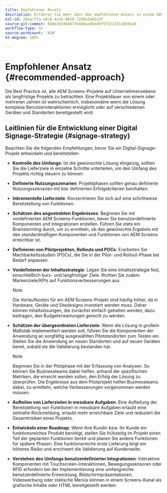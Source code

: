 ```yaml
---
title: Empfohlener Ansatz
description: Erfahren Sie mehr über den empfohlenen Ansatz in einem AEM Screens-Projekt.
exl-id: 28aacffa-e9c9-4ccb-8038-720bb3e02a3f
source-git-commit: 8dde26d36847fb496aed6d4bf9732233116b5ea6
workflow-type: ht
source-wordcount: '424'
ht-degree: 100%

---
```


# Empfohlener Ansatz {#recommended-approach}

Die Best Practice ist, alle AEM Screens-Projekte auf Unternehmensebene als langfristige Projekte zu betrachten. Eine Projektdauer von einem oder mehreren Jahren ist wahrscheinlich, insbesondere wenn die Lösung komplexe Benutzerinteraktionen ermöglicht oder auf verschiedenen Geräten und Standorten bereitgestellt wird.

## Leitlinien für die Entwicklung einer Digital Signage-Strategie {#signage-strategy}

Beachten Sie die folgenden Empfehlungen, bevor Sie ein Digital-Signage-Projekt entwickeln und bereitstellen:

* **Kontrolle des Umfangs**:
Ist die gewünschte Lösung ehrgeizig, sollten Sie die Lieferziele in einzelne Schritte unterteilen, um den Umfang des Projekts richtig steuern zu können.

* **Definierte Nutzungsszenarien**:
Projektphasen sollten genau definierte Nutzungsszenarien mit klar definierten Erfolgskriterien beinhalten.

* **Inkrementelle Lieferziele**:
Konzentrieren Sie sich auf eine schrittweise Bereitstellung von Funktionen.

* **Schätzen des angestrebten Ergebnisses**:
Beginnen Sie mit vordefinierten AEM Screens-Funktionen, bevor Sie benutzerdefinierte Komponenten und Integrationen erstellen. Führen Sie stets ein Brainstorming durch, um zu ermitteln, ob das gewünschte Ergebnis mit den standardmäßigen Komponenten und Funktionen von AEM Screens erreichbar ist.

* **Definieren von Pilotprojekten, Rollouts und POCs**:
Erarbeiten Sie Machbarkeitsstudien (POCs), die Sie in der Pilot- und Rollout-Phase bei Bedarf anpassen.

* **Vordefinieren der Inhaltsstrategie**:
Legen Sie eine Inhaltsstrategie fest, einschließlich kurz- und langfristiger Ziele. Richten Sie zudem Markenziele/KPIs auf Funktionsverbesserungen aus.

  >[!NOTE]
  >
  > Die Vorlaufkosten für ein AEM Screens-Projekt sind häufig höher, da in Hardware, Geräte und Sitedesigns investiert werden muss. Daher können Inhaltslösungen, die zunächst einfach gehalten werden, dazu beitragen, den Budgeterwartungen gerecht zu werden.

* **Schätzen der übergeordneten Lieferziele**:
Wenn die Lösung in großem Maßstab implementiert werden soll, führen Sie die Komponenten der Anwendung an sorgfältig ausgewählten Pilotstandorten zum Testen ein. Stellen Sie die Anwendung an neuen Standorten und auf neuen Geräten bereit, sobald sie die Validierung bestanden hat.

  >[!NOTE]
  >
  > Beginnen Sie in der Pilotphase mit der Erfassung von Analysen. So können Sie Businessteams dabei helfen, anhand der spezifischen Metriken, die erreicht werden sollen, den Erfolg der Lösung zu überprüfen. Die Ergebnisse aus dem Pilotprojekt helfen Businessteams dabei, zu ermitteln, welche Verbesserungen vorgenommen werden müssen.

* **Aufteilen von Lieferzielen in messbare Aufgaben**:
Eine Aufteilung der Bereitstellung von Funktionen in messbare Aufgaben erlaubt eine zeitnahe Rückmeldung, erlaubt mehr erreichbare Ziele und reduziert die Gesamtrisiken eines Projekts.

* **Entwickeln einer Roadmap**:
Wenn Ihre Kundin bzw. Ihr Kunde ein funktionsreiches Produkt benötigt, stellen Sie frühzeitig im Projekt einen Teil der geplanten Funktionen bereit und planen Sie andere Funktionen für spätere Phasen. Eine funktionsreiche erste Lieferung birgt ein höheres Risiko und erschwert die Validierung auf Kundenseite.

* **Verstehen des Umfangs benutzerdefinierter Integrationen**:
Interaktive Komponenten mit Touchscreen-Interaktionen, Bewegungssensoren oder RFID erfordern bei der Implementierung eine umfangreiche benutzerdefinierte Entwicklung. Bildschirmpräsentationen, Videowerbung oder statische Menüs können in einem Screens-Kanal als grafische Inhalte oder HTML bereitgestellt werden.
